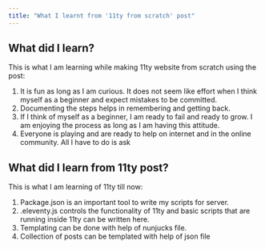 ```yaml
---
title: "What I learnt from '11ty from scratch' post"
---
```


## What did I learn?
This is what I am learning while making 11ty website from scratch using the post:
1. It is fun as long as I am curious. It does not seem like effort when I think myself as a beginner and expect mistakes to be committed.
2. Documenting the steps helps in remembering and getting back.
3. If I think of myself as a beginner, I am ready to fail and ready to grow. I am enjoying the process as long as I am having this attitude.
4. Everyone is playing and are ready to help on internet and in the online community. All I have to do is ask
   
## What did I learn from 11ty post?
This is what I am learning of 11ty till now:
1. Package.json is an important tool to write my scripts for server.
2. .eleventy.js controls the functionality of 11ty and basic scripts that are running inside 11ty can be written here.
3. Templating can be done with help of nunjucks file.
4. Collection of posts can be templated with help of json file